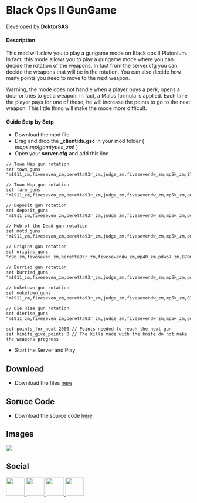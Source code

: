 # Black Ops II GunGame
Developed by **DoktorSAS**

#### Description

This mod will allow you to play a gungame mode on Black ops II Plutonium. In fact, this mode allows you to play a gungame mode where you can decide the rotation of the weapons. In fact from the server.cfg you can decide the weapons that will be in the rotation. You can also decide how many points you need to move to the next weapon.

Warning, the mode does not handle when a player buys a perk, opens a door or tries to get a weapon. In fact, a Malus formula is applied. Each time the player pays for one of these, he will increase the points to go to the next weapon. This little thing will make the mode more difficult.

#### Guide Setp by Setp
-  Download the mod file
-  Drag and drop the **_clientids.gsc** in your mod folder ( *maps\mp\gamtypes_zm\\* )
- Open your **server.cfg** and add this line 
```
// Town Map gun rotation
set town_guns "m1911_zm,fiveseven_zm,beretta93r_zm,judge_zm,fivesevendw_zm,mp5k_zm,870mcs_zm,rottweil72_zm,saiga12_zm,tar21_zm,fnfal_zm,m14_zm,galil_zm,barretm82_zm,dsr50_zm,fiveseven_upgraded_zm,beretta93r_upgraded_zm,judge_upgraded_zm,fivesevendw_upgraded_zm,m1911_upgraded_zm,mp5k_upgraded_zm,870mcs_upgraded_zm,rottweil72_upgraded_zm,saiga12_upgraded_zm,tar21_upgraded_zm,fnfal_upgraded_zm,m14_upgraded_zm,galil_upgraded_zm,barretm82_upgraded_zm,dsr50_upgraded_zm");

// Town Map gun rotation
set farm_guns "m1911_zm,fiveseven_zm,beretta93r_zm,judge_zm,fivesevendw_zm,mp5k_zm,pdw57_zm,870mcs_zm,rottweil72_zm,saiga12_zm,tar21_zm,fnfal_zm,m14_zm,galil_zm,barretm82_zm,dsr50_zm,fiveseven_upgraded_zm,beretta93r_upgraded_zm,judge_upgraded_zm,fivesevendw_upgraded_zm,m1911_upgraded_zm,mp5k_upgraded_zm,pdw57_upgraded_zm,870mcs_upgraded_zm,rottweil72_upgraded_zm,saiga12_upgraded_zm,tar21_upgraded_zm,fnfal_upgraded_zm,m14_upgraded_zm,galil_upgraded_zm,barretm82_upgraded_zm,dsr50_upgraded_zm,usrpg_zm,ray_gun_zm,raygun_mark2_zm,usrpg_upgraded_zm,ray_gun_upgraded_zm,raygun_mark2_upgraded_zm"

// Deposit gun rotation
set deposit_guns "m1911_zm,fiveseven_zm,beretta93r_zm,judge_zm,fivesevendw_zm,mp5k_zm,pdw57_zm,870mcs_zm,rottweil72_zm,saiga12_zm,tar21_zm,fnfal_zm,m14_zm,galil_zm,barretm82_zm,dsr50_zm,fiveseven_upgraded_zm,beretta93r_upgraded_zm,judge_upgraded_zm,fivesevendw_upgraded_zm,m1911_upgraded_zm,mp5k_upgraded_zm,pdw57_upgraded_zm,870mcs_upgraded_zm,rottweil72_upgraded_zm,saiga12_upgraded_zm,tar21_upgraded_zm,fnfal_upgraded_zm,m14_upgraded_zm,galil_upgraded_zm,barretm82_upgraded_zm,dsr50_upgraded_zm,usrpg_zm,ray_gun_zm,raygun_mark2_zm,usrpg_upgraded_zm,ray_gun_upgraded_zm,raygun_mark2_upgraded_zm"

// Mob of the Dead gun rotation
set motd_guns "m1911_zm,fiveseven_zm,beretta93r_zm,judge_zm,fivesevendw_zm,mp5k_zm,pdw57_zm,870mcs_zm,rottweil72_zm,saiga12_zm,tar21_zm,fnfal_zm,m14_zm,galil_zm,barretm82_zm,dsr50_zm,fiveseven_upgraded_zm,beretta93r_upgraded_zm,judge_upgraded_zm,fivesevendw_upgraded_zm,m1911_upgraded_zm,mp5k_upgraded_zm,pdw57_upgraded_zm,870mcs_upgraded_zm,rottweil72_upgraded_zm,saiga12_upgraded_zm,tar21_upgraded_zm,fnfal_upgraded_zm,m14_upgraded_zm,galil_upgraded_zm,barretm82_upgraded_zm,dsr50_upgraded_zm,usrpg_zm,ray_gun_zm,raygun_mark2_zm,usrpg_upgraded_zm,ray_gun_upgraded_zm,raygun_mark2_upgraded_zm"

// Origins gun rotation
set origins_guns "c96_zm,fiveseven_zm,beretta93r_zm,fivesevendw_zm,mp40_zm,pdw57_zm,870mcs_zm,fnfal_zm,m14_zm,galil_zm,dsr50_zm,fiveseven_upgraded_zm,beretta93r_upgraded_zm,fivesevendw_upgraded_zm,c96_upgraded_zm,mp40_upgraded_zm,pdw57_upgraded_zm,870mcs_upgraded_zm,fnfal_upgraded_zm,m14_upgraded_zm,galil_upgraded_zm,dsr50_upgraded_zm,ray_gun_zm,raygun_mark2_zm,ray_gun_upgraded_zm,raygun_mark2_upgraded_zm"

// Burried gun rotation
set burried_guns "m1911_zm,fiveseven_zm,beretta93r_zm,judge_zm,fivesevendw_zm,mp5k_zm,pdw57_zm,870mcs_zm,rottweil72_zm,saiga12_zm,tar21_zm,fnfal_zm,m14_zm,galil_zm,barretm82_zm,dsr50_zm,fiveseven_upgraded_zm,beretta93r_upgraded_zm,judge_upgraded_zm,fivesevendw_upgraded_zm,m1911_upgraded_zm,mp5k_upgraded_zm,pdw57_upgraded_zm,870mcs_upgraded_zm,rottweil72_upgraded_zm,saiga12_upgraded_zm,tar21_upgraded_zm,fnfal_upgraded_zm,m14_upgraded_zm,galil_upgraded_zm,barretm82_upgraded_zm,dsr50_upgraded_zm,usrpg_zm,ray_gun_zm,raygun_mark2_zm,usrpg_upgraded_zm,ray_gun_upgraded_zm,raygun_mark2_upgraded_zm"

// Nuketown gun rotation
set nuketown_guns "m1911_zm,fiveseven_zm,beretta93r_zm,judge_zm,fivesevendw_zm,mp5k_zm,870mcs_zm,rottweil72_zm,saiga12_zm,tar21_zm,fnfal_zm,m14_zm,galil_zm,barretm82_zm,dsr50_zm,fiveseven_upgraded_zm,beretta93r_upgraded_zm,judge_upgraded_zm,fivesevendw_upgraded_zm,m1911_upgraded_zm,mp5k_upgraded_zm,pdw57_upgraded_zm,870mcs_upgraded_zm,rottweil72_upgraded_zm,saiga12_upgraded_zm,tar21_upgraded_zm,fnfal_upgraded_zm,m14_upgraded_zm,galil_upgraded_zm,barretm82_upgraded_zm,dsr50_upgraded_zm,usrpg_zm,ray_gun_zm,raygun_mark2_zm,usrpg_upgraded_zm,ray_gun_upgraded_zm,raygun_mark2_upgraded_zm"
   
// Die Rise gun rotation
set dierise_guns "m1911_zm,fiveseven_zm,beretta93r_zm,judge_zm,fivesevendw_zm,mp5k_zm,pdw57_zm,870mcs_zm,rottweil72_zm,saiga12_zm,tar21_zm,fnfal_zm,m14_zm,galil_zm,barretm82_zm,dsr50_zm,fiveseven_upgraded_zm,beretta93r_upgraded_zm,judge_upgraded_zm,fivesevendw_upgraded_zm,m1911_upgraded_zm,mp5k_upgraded_zm,pdw57_upgraded_zm,870mcs_upgraded_zm,rottweil72_upgraded_zm,saiga12_upgraded_zm,tar21_upgraded_zm,fnfal_upgraded_zm,m14_upgraded_zm,galil_upgraded_zm,barretm82_upgraded_zm,dsr50_upgraded_zm,usrpg_zm,ray_gun_zm,raygun_mark2_zm,usrpg_upgraded_zm,ray_gun_upgraded_zm,raygun_mark2_upgraded_zm"

set points_for_next 2000 // Points needed to reach the next gun
set kinife_give_points 0 // The kills made with the knife do not make the weapons progress
```
- Start the Server and Play

## Download

- Download the files [here](https://github.com/DoktorSAS/Black-ops-II-Zombies/blob/main/gungame/gsc/_clientids.gsc?raw=true)

## Soruce Code

- Download the source code [here](https://github.com/DoktorSAS/Black-ops-II-Zombies/blob/main/gungame/gsc/not%20compiled.gsc)


## Images

![](https://media.discordapp.net/attachments/722423683666149406/786345352969846815/unknown.png?width=1216&height=684)


## Social

<a href="https://twitter.com/DoktorSAS"> <img src="https://i.imgur.com/rcPkXtU.png" width="50" high = "50"/> <a href="https://www.twitch.tv/doktorsas"> <img src="https://i.imgur.com/xAANm7S.png" width="50" high = "50"/> </a><a href="https://twitter.com/DoktorSAS"> <img src="https://i.imgur.com/XlctxvH.png" width="50" high = "50"/> </a><img src="https://i.imgur.com/xzVHhFY.png" width="50" high = "50"/> </a><a href="https://www.youtube.com/channel/UCfMGaICm89h7g-54iBTFA4w">


